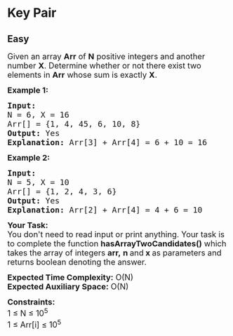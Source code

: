 # Key Pair
## Easy 
<div class="problem-statement" style="user-select: auto;">
                <p style="user-select: auto;"></p><p style="user-select: auto;"><span style="font-size: 18px; user-select: auto;">Given an array <strong style="user-select: auto;">Arr</strong> of <strong style="user-select: auto;">N</strong> positive integers and another number <strong style="user-select: auto;">X</strong>. Determine whether or not there exist two elements in <strong style="user-select: auto;">Arr</strong> whose sum is exactly <strong style="user-select: auto;">X</strong>.</span></p>

<p style="user-select: auto;"><span style="font-size: 18px; user-select: auto;"><strong style="user-select: auto;">Example 1:</strong></span></p>

<pre style="position: relative; user-select: auto;"><span style="font-size: 18px; user-select: auto;"><strong style="user-select: auto;">Input:
</strong>N = 6, X = 16
Arr[] = {1, 4, 45, 6, 10, 8}
<strong style="user-select: auto;">Output: </strong>Yes
<strong style="user-select: auto;">Explanation:</strong> Arr[3] + Arr[4] = 6 + 10 = 16</span><div class="open_grepper_editor" title="Edit &amp; Save To Grepper" style="user-select: auto;"></div></pre>

<p style="user-select: auto;"><span style="font-size: 18px; user-select: auto;"><strong style="user-select: auto;">Example 2:</strong></span></p>

<pre style="position: relative; user-select: auto;"><span style="font-size: 18px; user-select: auto;"><strong style="user-select: auto;">Input:
</strong>N = 5, X = 10
Arr[] = {1, 2, 4, 3, 6}
<strong style="user-select: auto;">Output:</strong> Yes
<strong style="user-select: auto;">Explanation:</strong>&nbsp;Arr[2] + Arr[4] = 4 + 6 = 10</span><div class="open_grepper_editor" title="Edit &amp; Save To Grepper" style="user-select: auto;"></div></pre>

<p style="user-select: auto;"><span style="font-size: 18px; user-select: auto;"><strong style="user-select: auto;">Your Task:</strong><br style="user-select: auto;">
You don't need to read input or print anything. Your task is to complete the function&nbsp;<strong style="user-select: auto;">hasArrayTwoCandidates</strong><strong style="user-select: auto;">()</strong>&nbsp;which takes the&nbsp;array of&nbsp;integers&nbsp;<strong style="user-select: auto;">arr,</strong>&nbsp;<strong style="user-select: auto;">n </strong>and<strong style="user-select: auto;"> x</strong><strong style="user-select: auto;">&nbsp;</strong>as parameters and returns boolean&nbsp;denoting the answer.</span></p>

<p style="user-select: auto;"><span style="font-size: 18px; user-select: auto;"><strong style="user-select: auto;">Expected Time Complexity:</strong>&nbsp;O(N)<br style="user-select: auto;">
<strong style="user-select: auto;">Expected Auxiliary Space:</strong>&nbsp;O(N)</span></p>

<p style="user-select: auto;"><span style="font-size: 18px; user-select: auto;"><strong style="user-select: auto;">Constraints:</strong><br style="user-select: auto;">
1 ≤ N ≤ 10<sup style="user-select: auto;">5</sup><br style="user-select: auto;">
1 ≤ Arr[i] ≤ 10<sup style="user-select: auto;">5</sup></span></p>

<p style="user-select: auto;">&nbsp;</p>
 <p style="user-select: auto;"></p>
            </div>